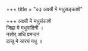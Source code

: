 +++
title = "०३ अक्ष्यौ मे मधुसङ्काशे"

+++
अक्ष्यौ मे मधुसंकाशे  
जिह्वा मे मधुवादिनी ।  
नसोर् अधि प्रमन्दनं  
दत्सु मे सारघं मधु ॥